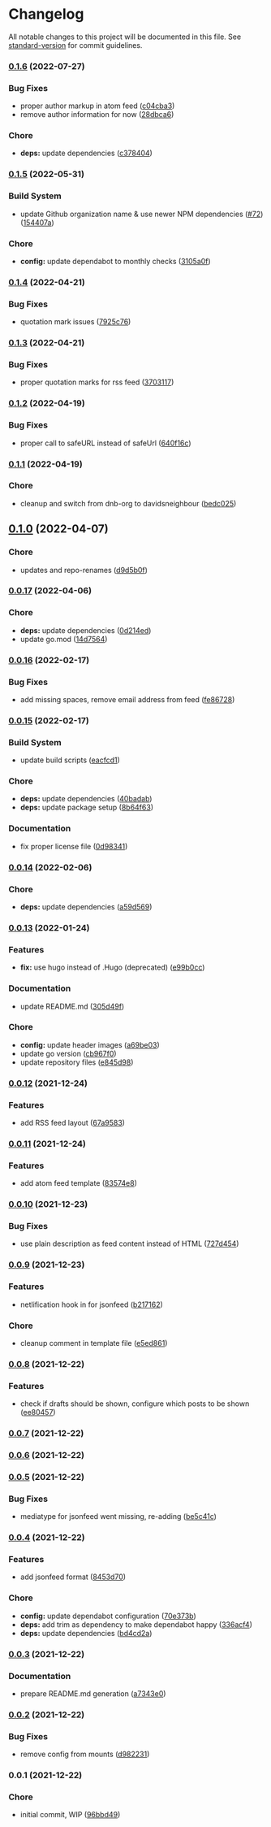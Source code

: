 # Changelog

All notable changes to this project will be documented in this file. See [standard-version](https://github.com/conventional-changelog/standard-version) for commit guidelines.

### [0.1.6](https://github.com/davidsneighbour/hugo-feeds/compare/v0.1.5...v0.1.6) (2022-07-27)


### Bug Fixes

* proper author markup in atom feed ([c04cba3](https://github.com/davidsneighbour/hugo-feeds/commit/c04cba3368c772c5dde91aa4d434f3c62e99cadc))
* remove author information for now ([28dbca6](https://github.com/davidsneighbour/hugo-feeds/commit/28dbca69790f3dc4deda97459ec0c648764ad60b))


### Chore

* **deps:** update dependencies ([c378404](https://github.com/davidsneighbour/hugo-feeds/commit/c37840482e62924a155747fab0434b6556db8305))

### [0.1.5](https://github.com/davidsneighbour/hugo-feeds/compare/v0.1.4...v0.1.5) (2022-05-31)


### Build System

* update Github organization name & use newer NPM dependencies ([#72](https://github.com/davidsneighbour/hugo-feeds/issues/72)) ([154407a](https://github.com/davidsneighbour/hugo-feeds/commit/154407a3cc198559db67b1cc79aa91c8066c7fe1))


### Chore

* **config:** update dependabot to monthly checks ([3105a0f](https://github.com/davidsneighbour/hugo-feeds/commit/3105a0f6e9e10aa6e27785f823b0f508746f10de))

### [0.1.4](https://github.com/davidsneighbour/hugo-feeds/compare/v0.1.3...v0.1.4) (2022-04-21)


### Bug Fixes

* quotation mark issues ([7925c76](https://github.com/davidsneighbour/hugo-feeds/commit/7925c768c14c9b2c912a07ba47ff93247e8c18a4))

### [0.1.3](https://github.com/davidsneighbour/hugo-feeds/compare/v0.1.2...v0.1.3) (2022-04-21)


### Bug Fixes

* proper quotation marks for rss feed ([3703117](https://github.com/davidsneighbour/hugo-feeds/commit/3703117d34a2bdc215078dd95f052344d905a576))

### [0.1.2](https://github.com/davidsneighbour/hugo-feeds/compare/v0.1.1...v0.1.2) (2022-04-19)


### Bug Fixes

* proper call to safeURL instead of safeUrl ([640f16c](https://github.com/davidsneighbour/hugo-feeds/commit/640f16c24c5cf6d6c5b07367b31f22297c391218))

### [0.1.1](https://github.com/davidsneighbour/hugo-feeds/compare/v0.1.0...v0.1.1) (2022-04-19)


### Chore

* cleanup and switch from dnb-org to davidsneighbour ([bedc025](https://github.com/davidsneighbour/hugo-feeds/commit/bedc0253378bb9dcda6f60d64a453b22fc2b00fe))

## [0.1.0](https://github.com/davidsneighbour/hugo-feeds/compare/v0.0.17...v0.1.0) (2022-04-07)


### Chore

* updates and repo-renames ([d9d5b0f](https://github.com/davidsneighbour/hugo-feeds/commit/d9d5b0f37982885f93353f1c55f472890fe23332))

### [0.0.17](https://github.com/davidsneighbour/hugo-feeds/compare/v0.0.16...v0.0.17) (2022-04-06)


### Chore

* **deps:** update dependencies ([0d214ed](https://github.com/davidsneighbour/hugo-feeds/commit/0d214ed17d83bda648bd1310c9744aa05ed7eb38))
* update go.mod ([14d7564](https://github.com/davidsneighbour/hugo-feeds/commit/14d7564893e1db7d6a6d9a7a8f3c045102b02ed1))

### [0.0.16](https://github.com/davidsneighbour/hugo-feeds/compare/v0.0.15...v0.0.16) (2022-02-17)


### Bug Fixes

* add missing spaces, remove email address from feed ([fe86728](https://github.com/davidsneighbour/hugo-feeds/commit/fe86728f306984db732a78d6e9aa682de1a73670))

### [0.0.15](https://github.com/davidsneighbour/hugo-feeds/compare/v0.0.14...v0.0.15) (2022-02-17)


### Build System

* update build scripts ([eacfcd1](https://github.com/davidsneighbour/hugo-feeds/commit/eacfcd16356321d3736ede20195f89afe319b094))


### Chore

* **deps:** update dependencies ([40badab](https://github.com/davidsneighbour/hugo-feeds/commit/40badabfd80f09cbb7665475648e056d5cdaca62))
* **deps:** update package setup ([8b64f63](https://github.com/davidsneighbour/hugo-feeds/commit/8b64f6312b958d28e9f5de9cd40644b7af062ced))


### Documentation

* fix proper license file ([0d98341](https://github.com/davidsneighbour/hugo-feeds/commit/0d983412fb97a1b39aa785440442a5047f7204e8))

### [0.0.14](https://github.com/davidsneighbour/hugo-feeds/compare/v0.0.13...v0.0.14) (2022-02-06)


### Chore

* **deps:** update dependencies ([a59d569](https://github.com/davidsneighbour/hugo-feeds/commit/a59d56961b8046c404d4795375d983c8dc63ac59))

### [0.0.13](https://github.com/davidsneighbour/hugo-feeds/compare/v0.0.12...v0.0.13) (2022-01-24)


### Features

* **fix:** use hugo instead of .Hugo (deprecated) ([e99b0cc](https://github.com/davidsneighbour/hugo-feeds/commit/e99b0cc56fd6df9cdc2588e17cec47685127825a))


### Documentation

* update README.md ([305d49f](https://github.com/davidsneighbour/hugo-feeds/commit/305d49f281ac2b7a5ceec0ff06a32aeeb7921823))


### Chore

* **config:** update header images ([a69be03](https://github.com/davidsneighbour/hugo-feeds/commit/a69be03475d02275cc20b6f21eef2ae54c257756))
* update go version ([cb967f0](https://github.com/davidsneighbour/hugo-feeds/commit/cb967f0556184025d79747ddfebe2d80fd183993))
* update repository files ([e845d98](https://github.com/davidsneighbour/hugo-feeds/commit/e845d980f599dccd53ee55c12775120866f9d554))

### [0.0.12](https://github.com/davidsneighbour/hugo-feeds/compare/v0.0.11...v0.0.12) (2021-12-24)


### Features

* add RSS feed layout ([67a9583](https://github.com/davidsneighbour/hugo-feeds/commit/67a9583b97fd93977399e35513f3bf04cbaa603f))

### [0.0.11](https://github.com/davidsneighbour/hugo-feeds/compare/v0.0.10...v0.0.11) (2021-12-24)


### Features

* add atom feed template ([83574e8](https://github.com/davidsneighbour/hugo-feeds/commit/83574e8b6a42944fa31ecf0be77a5777056516ae))

### [0.0.10](https://github.com/davidsneighbour/hugo-feeds/compare/v0.0.9...v0.0.10) (2021-12-23)


### Bug Fixes

* use plain description as feed content instead of HTML ([727d454](https://github.com/davidsneighbour/hugo-feeds/commit/727d454d38694cf2c3fb46712850a4e7de1a6024))

### [0.0.9](https://github.com/davidsneighbour/hugo-feeds/compare/v0.0.8...v0.0.9) (2021-12-23)


### Features

* netlification hook in for jsonfeed ([b217162](https://github.com/davidsneighbour/hugo-feeds/commit/b217162eaf5fc710c1c58e7387bc298d964d7948))


### Chore

* cleanup comment in template file ([e5ed861](https://github.com/davidsneighbour/hugo-feeds/commit/e5ed861ac067d84294e83977186c801adf1b883e))

### [0.0.8](https://github.com/davidsneighbour/hugo-feeds/compare/v0.0.7...v0.0.8) (2021-12-22)


### Features

* check if drafts should be shown, configure which posts to be shown ([ee80457](https://github.com/davidsneighbour/hugo-feeds/commit/ee80457d5505e65f865bf8a1efc9dc033b9bc061))

### [0.0.7](https://github.com/davidsneighbour/hugo-feeds/compare/v0.0.6...v0.0.7) (2021-12-22)

### [0.0.6](https://github.com/davidsneighbour/hugo-feeds/compare/v0.0.5...v0.0.6) (2021-12-22)

### [0.0.5](https://github.com/davidsneighbour/hugo-feeds/compare/v0.0.4...v0.0.5) (2021-12-22)


### Bug Fixes

* mediatype for jsonfeed went missing, re-adding ([be5c41c](https://github.com/davidsneighbour/hugo-feeds/commit/be5c41c7b9dfe5bf55afbb541ed738128f3fde6c))

### [0.0.4](https://github.com/davidsneighbour/hugo-feeds/compare/v0.0.3...v0.0.4) (2021-12-22)


### Features

* add jsonfeed format ([8453d70](https://github.com/davidsneighbour/hugo-feeds/commit/8453d70d04955eed26cf8e03f9c170d1d6440736))


### Chore

* **config:** update dependabot configuration ([70e373b](https://github.com/davidsneighbour/hugo-feeds/commit/70e373b17c8a58dcc72943e4a568f64c3794e5d7))
* **deps:** add trim as dependency to make dependabot happy ([336acf4](https://github.com/davidsneighbour/hugo-feeds/commit/336acf4162d7eeaea733d4f55454e9cdbb42ee4f))
* **deps:** update dependencies ([bd4cd2a](https://github.com/davidsneighbour/hugo-feeds/commit/bd4cd2ac2cf7027a4e056a8dad58abfed3d2f4b7))

### [0.0.3](https://github.com/davidsneighbour/hugo-feeds/compare/v0.0.2...v0.0.3) (2021-12-22)


### Documentation

* prepare README.md generation ([a7343e0](https://github.com/davidsneighbour/hugo-feeds/commit/a7343e03f77dcd565bade6aac25c74f6fbb80da1))

### [0.0.2](https://github.com/davidsneighbour/hugo-feeds/compare/v0.0.1...v0.0.2) (2021-12-22)


### Bug Fixes

* remove config from mounts ([d982231](https://github.com/davidsneighbour/hugo-feeds/commit/d982231ae712cc1cb2e6a7b9e78430c3d0207472))

### 0.0.1 (2021-12-22)


### Chore

* initial commit, WIP ([96bbd49](https://github.com/davidsneighbour/hugo-feeds/commit/96bbd494b07837a43274d3a0d9b8f14ff6bfb677))
